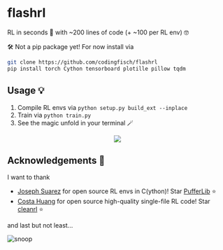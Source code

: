 # flashrl
RL in seconds 💨 with ~200 lines of code (+ ~100 per RL env) 🤓

🛠️ Not a pip package yet! For now install via
```bash
git clone https://github.com/codingfisch/flashrl
pip install torch Cython tensorboard plotille pillow tqdm
```
## Usage 💡
1. Compile RL envs via `python setup.py build_ext --inplace`
2. Train via `python train.py`
3. See the magic unfold in your terminal 🪄

<p align="center">
  <img src="https://github.com/user-attachments/assets/4ac3f6f0-972b-4ee8-bf93-ba4c905b3b92">
</p>

## Acknowledgements 🙌
I want to thank
- [Joseph Suarez](https://github.com/jsuarez5341) for open source RL envs in C(ython)! Star [PufferLib](https://github.com/PufferAI/PufferLib) ⭐
- [Costa Huang](https://github.com/vwxyzjn) for open source high-quality single-file RL code! Star [cleanrl](https://github.com/vwxyzjn/cleanrl) ⭐

and last but not least...

![snoop](https://media1.tenor.com/m/ibYVxrR2hOgAAAAC/well-done.gif)
